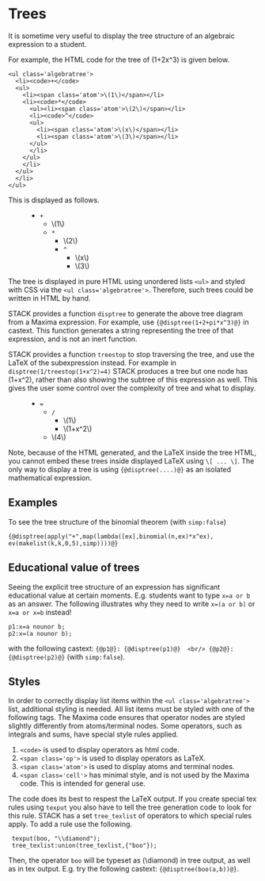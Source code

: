 # Trees

It is sometime very useful to display the tree structure of an algebraic expression to a student.

For example, the HTML code for the tree of \(1+2x^3\) is given below.

```
<ul class='algebratree'>
  <li><code>+</code>
  <ul>
    <li><span class='atom'>\(1\)</span></li>
    <li><code>*</code>
      <ul><li><span class='atom'>\(2\)</span></li>
      <li><code>^</code>
      <ul>
        <li><span class='atom'>\(x\)</span></li>
        <li><span class='atom'>\(3\)</span></li>
      </ul>
      </li>
    </ul>
    </li>
  </ul>
  </li>
</ul>
```
This is displayed as follows.

<p>
<figure>
<ul class='algebratree'>
  <li><code>+</code>
  <ul>
    <li><span class='atom'>\(1\)</span></li>
    <li><code>*</code>
      <ul><li><span class='atom'>\(2\)</span></li>
      <li><code>^</code>
      <ul>
        <li><span class='atom'>\(x\)</span></li>
        <li><span class='atom'>\(3\)</span></li>
      </ul>
      </li>
    </ul>
    </li>
  </ul>
  </li>
</ul>
</figure>
</p>

The tree is displayed in pure HTML using unordered lists `<ul>` and styled with CSS via the `<ul class='algebratree'>`.  Therefore, such trees could be written in HTML by hand.

STACK provides a function `disptree` to generate the above tree diagram from a Maxima expression.  For example, use `{@disptree(1+2+pi*x^3)@}` in castext.  This function generates a string representing the tree of that expression, and is not an inert function.

STACK provides a function `treestop` to stop traversing the tree, and use the LaTeX of the subexpression instead.  For example in `disptree(1/treestop(1+x^2)=4)` STACK produces a tree but one node has \(1+x^2\), rather than also showing the subtree of this expression as well.  This gives the user some control over the complexity of tree and what to display.

<p>
<figure>
<ul class='algebratree'>
  <li><code>=</code>
  <ul>
    <li><code>/</code>
    <ul>
      <li><span class='atom'>\(1\)</span></li>
      <li><span class='atom'>\(1+x^2\)</span></li>
    </ul>
    </li>
    <li><span class='atom'>\(4\)</span></li>
  </ul>
  </li>
</ul>
</figure>
</p>

Note, because of the HTML generated, and the LaTeX inside the tree HTML, you cannot embed these trees inside displayed LaTeX using `\[ ... \]`.  The only way to display a tree is using `{@disptree(....)@}` as an isolated mathematical expression.

## Examples

To see the tree structure of the binomial theorem (with `simp:false`)

`{@disptree(apply("+",map(lambda([ex],binomial(n,ex)*x^ex), ev(makelist(k,k,0,5),simp))))@}`

## Educational value of trees

Seeing the explicit tree structure of an expression has significant educational value at certain moments.  E.g. students want to type `x=a or b` as an answer. The following illustrates why they need to write `x=(a or b)` or `x=a or x=b` instead!

```
p1:x=a nounor b;
p2:x=(a nounor b);
```
with the following castext: `{@p1@}: {@disptree(p1)@}  <br/> {@p2@}: {@disptree(p2)@}` (with `simp:false`).

## Styles

In order to correctly display list items within the `<ul class='algebratree'>` list, additional styling is needed.  All list items must be styled with one of the following tags.  The Maxima code ensures that operator nodes are styled slightly differently from atoms/terminal nodes. Some operators, such as integrals and sums, have special style rules applied.

1. `<code>` is used to display operators as html code.
1. `<span class='op'>` is used to display operators as LaTeX.
2. `<span class='atom'>` is used to display atoms and terminal nodes.
3. `<span class='cell'>` has minimal style, and is not used by the Maxima code.  This is intended for general use.

The code does its best to respest the LaTeX output.  If you create special tex rules using `texput` you also have to tell the tree generation code to look for this rule.  STACK has a set `tree_texlist` of operators to which special rules apply.  To add a rule use the following.

     texput(boo, "\\diamond");
     tree_texlist:union(tree_texlist,{"boo"});

Then, the operator `boo` will be typeset as \(\diamond\) in tree output, as well as in tex output.  E.g. try the following castext: `{@disptree(boo(a,b))@}`.
